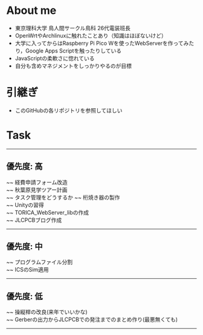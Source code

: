 # About me
- 東京理科大学 鳥人間サークル鳥科 26代電装班長
- OpenWrtやArchlinuxに触れたことあり（知識はほぼないけど）
- 大学に入ってからはRaspberry Pi Pico Wを使ったWebServerを作ってみたり，Google Apps Scriptを触ったりしている
- JavaScriptの柔軟さに惚れている
- 自分も含めマネジメントをしっかりやるのが目標

# 引継ぎ
- このGitHubの各リポジトリを参照してほしい

# Task
---
## 優先度: 高

~~ 経費申請フォーム改造  
~~ 秋葉原見学ツアー計画   
~~ タスク管理をどうするか
~~ 桁焼き器の製作  
~~ Unityの習得  
~~ TORICA_WebServer_libの作成  
~~ JLCPCBブログ作成  

---
## 優先度: 中

~~ プログラムファイル分割  
~~ ICSのSim適用  

---
## 優先度: 低

~~ 操縦桿の改良(来年でいいかな)  
~~ Gerberの出力からJLCPCBでの発注までのまとめ作り(最悪無くても)  

---